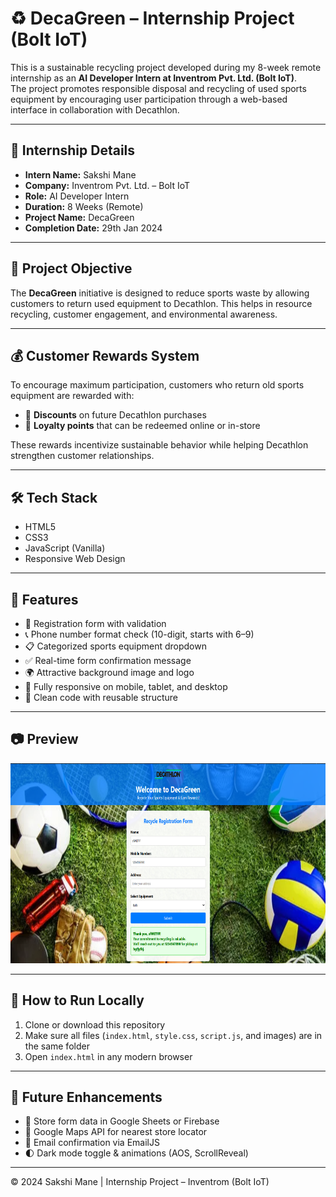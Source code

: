 # ♻️ DecaGreen – Internship Project (Bolt IoT)

This is a sustainable recycling project developed during my 8-week remote internship as an **AI Developer Intern at Inventrom Pvt. Ltd. (Bolt IoT)**.  
The project promotes responsible disposal and recycling of used sports equipment by encouraging user participation through a web-based interface in collaboration with Decathlon.

---

## 📝 Internship Details

- **Intern Name:** Sakshi Mane  
- **Company:** Inventrom Pvt. Ltd. – Bolt IoT  
- **Role:** AI Developer Intern  
- **Duration:** 8 Weeks (Remote)  
- **Project Name:** DecaGreen  
- **Completion Date:** 29th Jan 2024

---

## 🎯 Project Objective

The **DecaGreen** initiative is designed to reduce sports waste by allowing customers to return used equipment to Decathlon. This helps in resource recycling, customer engagement, and environmental awareness.

---

## 💰 Customer Rewards System

To encourage maximum participation, customers who return old sports equipment are rewarded with:

- 🎁 **Discounts** on future Decathlon purchases  
- 🏅 **Loyalty points** that can be redeemed online or in-store  

These rewards incentivize sustainable behavior while helping Decathlon strengthen customer relationships.

---

## 🛠️ Tech Stack

- HTML5  
- CSS3  
- JavaScript (Vanilla)  
- Responsive Web Design

---

## 🌟 Features

- 📝 Registration form with validation  
- 📞 Phone number format check (10-digit, starts with 6–9)  
- 📋 Categorized sports equipment dropdown  
- ✅ Real-time form confirmation message  
- 🌍 Attractive background image and logo  
- 📱 Fully responsive on mobile, tablet, and desktop  
- 🧪 Clean code with reusable structure

---

## 📷 Preview

<p align="center">
  <img src="preview.png" alt="DecaGreen Preview" width="600" height="320"/>
</p>

---

## 🧪 How to Run Locally

1. Clone or download this repository  
2. Make sure all files (`index.html`, `style.css`, `script.js`, and images) are in the same folder  
3. Open `index.html` in any modern browser

---

## 🚀 Future Enhancements

- 🔐 Store form data in Google Sheets or Firebase  
- 📍 Google Maps API for nearest store locator  
- 📧 Email confirmation via EmailJS  
- 🌓 Dark mode toggle & animations (AOS, ScrollReveal)

---

© 2024 Sakshi Mane | Internship Project – Inventrom (Bolt IoT)
